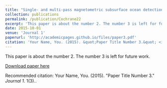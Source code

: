 ```yaml
---
title: "Single- and multi-pass magnetometric subsurface ocean detection and characterization in icy worlds using principal component analysis: Application to Triton"
collection: publications
permalink: /publication/Cochrane22
excerpt: 'This paper is about the number 2. The number 3 is left for future work.'
date: 2015-10-01
venue: 'Journal 1'
paperurl: 'http://academicpages.github.io/files/paper3.pdf'
citation: 'Your Name, You. (2015). &quot;Paper Title Number 3.&quot; <i>Journal 1</i>. 1(3).'
---
```

This paper is about the number 2. The number 3 is left for future work.

[Download paper here](http://academicpages.github.io/files/paper3.pdf)

Recommended citation: Your Name, You. (2015). "Paper Title Number 3." <i>Journal 1</i>. 1(3)..
